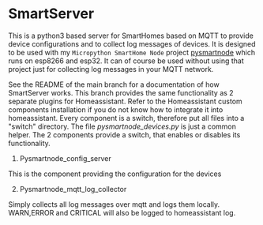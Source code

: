 # SmartServer

This is a python3 based server for SmartHomes based on MQTT to provide device configurations and to collect log messages of devices. 
It is designed to be used with my ``Micropython SmartHome Node`` project [pysmartnode](https://) which runs on esp8266 and esp32.
It can of course be used without using that project just for collecting log messages in your MQTT network.

See the README of the main branch for a documentation of how SmartServer works.
This branch provides the same functionality as 2 separate plugins for Homeassistant.
Refer to the Homeassistant custom components installation if you do not know how to integrate it into homeassistant.
Every component is a switch, therefore put all files into a "switch" directory. The file *pysmartnode_devices.py* is just a common helper.
The 2 components provide a switch, that enables or disables its functionality.

1)  Pysmartnode_config_server

This is the component providing the configuration for the devices

2) Pysmartnode_mqtt_log_collector

Simply collects all log messages over mqtt and logs them locally. WARN,ERROR and CRITICAL will also be logged to homeassistant log.


